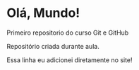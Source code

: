 # Olá, Mundo!
 Primeiro repositorio do curso Git e GitHub

Repositório criada durante aula.

Essa linha eu adicionei diretamente no site!
